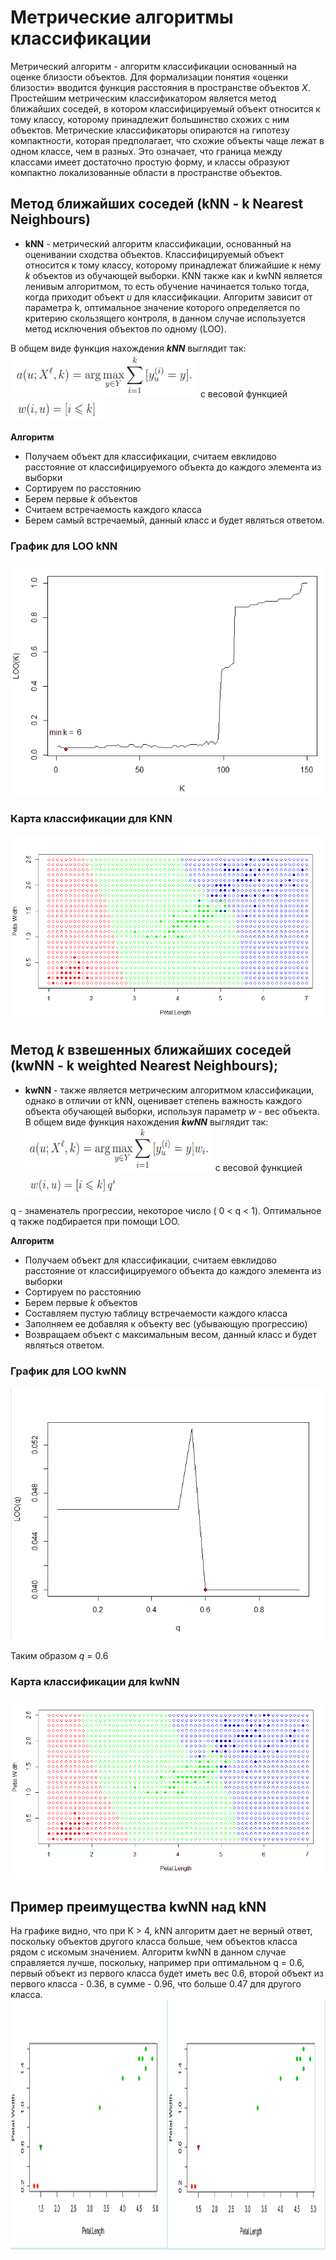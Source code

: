# Метрические алгоритмы классификации
  Метрический алгоритм - алгоритм классификации основанный на оценке близости объектов. Для формализации понятия «оценки близости» вводится функция расстояния в пространстве объектов *X*. Простейшим метрическим классификатором является метод ближайших соседей, в котором классифицируемый объект относится к тому классу, которому принадлежит большинство схожих с ним объектов. Метрические классификаторы опираются на гипотезу компактности, которая предполагает, что схожие объекты чаще лежат в одном классе, чем в разных. Это означает, что граница между классами имеет достаточно простую форму, и классы образуют компактно локализованные области в пространстве объектов. 
## Метод ближайших соседей (kNN - k Nearest Neighbours)

- **kNN** - метрический алгоритм классификации, основанный на оценивании сходства объектов. Классифицируемый объект относится к тому классу, которому принадлежат ближайшие к нему *k* объектов из обучающей выборки. KNN также как и kwNN является ленивым алгоритмом, то есть обучение начинается только тогда, когда приходит объект *u* для классификации. Алгоритм зависит от параметра k, оптимальное значение которого определяется по критерию скользящего контроля, в данном случае используется метод исключения объектов по одному (LOO).

В общем виде функция нахождения **_kNN_** выглядит так:
<img src="https://github.com/alexlapiy/ML0/blob/master/screens/lab1/knn_formula.png" width="300" height="70"> с весовой функцией <img src="https://github.com/alexlapiy/ML0/blob/master/screens/lab1/knn_weight.png" width="150" height="35">

**Алгоритм**
- Получаем объект для классификации, считаем евклидово расстояние от классифицируемого объекта до каждого элемента из выборки
- Сортируем по расстоянию
- Берем первые *k* объектов
- Считаем встречаемость каждого класса
- Берем самый встречаемый, данный класс и будет являться ответом.

### График для LOO kNN
![](https://github.com/alexlapiy/ML0/blob/master/screens/lab1/LOO(K).png "LOO(K)")

### Карта классификации для KNN

![](https://github.com/alexlapiy/ML0/blob/master/screens/lab1/classificatinMapKnn.png "classificationMapKnn")

## Метод *k* взвешенных ближайших соседей (kwNN - k weighted Nearest Neighbours);
- **kwNN** - также является метрическим алгоритмом классификации, однако в отличии от kNN, оценивает степень важность каждого объекта обучающей выборки, используя параметр *w* - вес объекта. В общем виде функция нахождения **_kwNN_** выглядит так:
<img src="https://github.com/alexlapiy/ML0/blob/master/screens/lab1/kwnn_formula.png" width="300" height="70"> с весовой функцией <img src="https://github.com/alexlapiy/ML0/blob/master/screens/lab1/kwnn_weight.png" width="150" height="35">

q - знаменатель прогрессии, некоторое число ( 0 < q < 1). Оптимальное q также подбирается при помощи LOO. 

**Алгоритм**
- Получаем объект для классификации, считаем евклидово расстояние от классифицируемого объекта до каждого элемента из выборки
- Сортируем по расстоянию
- Берем первые *k* объектов
- Составляем пустую таблицу встречаемости каждого класса
- Заполняем ее добавляя к объекту вес (убывающую прогрессию)
- Возвращаем объект с максимальным весом, данный класс и будет являться ответом.

### График для LOO kwNN

![](https://github.com/alexlapiy/ML0/blob/master/screens/lab1/LOO(Q).png "LOO(q)")

Таким образом *q* = 0.6

### Карта классификации для kwNN

![](https://github.com/alexlapiy/ML0/blob/master/screens/lab1/classificatinMapKwnn.png "classificationMapKwnn")

## Пример преимущества kwNN над kNN
На графике видно, что при K > 4, kNN алгоритм дает не верный ответ, поскольку объектов другого класса больше, чем объектов класса рядом с искомым значением. Алгоритм kwNN в данном случае справляется лучше, поскольку, например при оптимальном q = 0.6, первый объект из первого класса будет иметь вес 0.6, второй объект из первого класса - 0.36, в сумме - 0.96, что больше 0.47 для другого класса.
<img src="https://github.com/alexlapiy/ML0/blob/master/screens/lab1/knn_vs_kwnn.jpg" width="1000" height="400">
